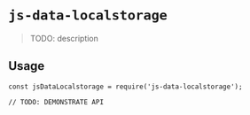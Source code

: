 # `js-data-localstorage`

> TODO: description

## Usage

```
const jsDataLocalstorage = require('js-data-localstorage');

// TODO: DEMONSTRATE API
```
